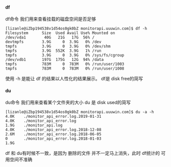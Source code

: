 #### df 
df命令 我们用来查看挂载的磁盘空间是否足够
```jshelllanguage
[lizanle@iZbp194538v1d54os0gk0bZ monitorapi.uuuwin.com]$ df -h
Filesystem      Size  Used Avail Use% Mounted on
/dev/vda1        40G   21G   17G  56% /
devtmpfs        3.9G     0  3.9G   0% /dev
tmpfs           3.9G     0  3.9G   0% /dev/shm
tmpfs           3.9G  552K  3.9G   1% /run
tmpfs           3.9G     0  3.9G   0% /sys/fs/cgroup
/dev/vdb1       197G  175G   12G  94% /data
tmpfs           783M     0  783M   0% /run/user/1003
tmpfs           783M     0  783M   0% /run/user/1008
```
使用 -h 是能让 df 的结果以人性化的结果展示。 df是 disk free的简写
#### du
du命令 我们用来查看某个文件夹的大小  du 是 disk used的简写
```jshelllanguage
[lizanle@iZbp194538v1d54os0gk0bZ monitorapi.uuuwin.com]$ du -a -h
4.0K    ./monitor_api_error.log.2019-01-31
4.0K    ./monitor_api_error.log
1.9G    ./monitor_api.log
4.0K    ./monitor_api_error.log.2018-12-08
2.6M    ./monitor_api_error.log.2018-06-05
0       ./monitor_api_error.log.2018-01-03
1.9G   
```
df 和 du有时候不一致，是因为 删除的文件 并不一定马上消失，此时 df统计的 可用空间不准确